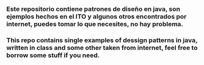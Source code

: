 ### Este repositorio contiene patrones de diseño en java, son ejemplos hechos en el ITO y algunos otros encontrados por internet, puedes tomar lo que necesites, no hay problema.

### This repo contains single examples of dessign patterns in java, written in class and some other taken from internet, feel free to borrow some stuff if you need.
